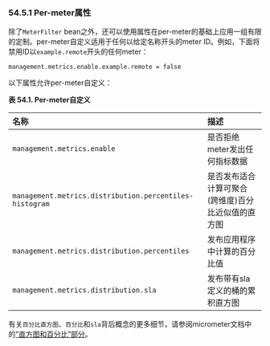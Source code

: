 ### 54.5.1 Per-meter属性

除了`MeterFilter` bean之外，还可以使用属性在per-meter的基础上应用一组有限的定制。per-meter自定义适用于任何以给定名称开头的meter ID。例如，下面将禁用ID以`example.remote`开头的任何meter：
```properties
management.metrics.enable.example.remote = false
```

以下属性允许per-meter自定义：

**表 54.1. Per-meter自定义**

|名称|描述|
|:----|:----|
|`management.metrics.enable`|是否拒绝meter发出任何指标数据|
|`management.metrics.distribution.percentiles-histogram`|是否发布适合计算可聚合(跨维度)百分比近似值的直方图|
|`management.metrics.distribution.percentiles`|发布应用程序中计算的百分比值|
|`management.metrics.distribution.sla`|发布带有sla定义的桶的累积直方图|

有关`百分比直方图`、`百分比`和`sla`背后概念的更多细节，请参阅micrometer文档中的[“直方图和百分比”部分](https://micrometer.io/docs/concepts#_histograms_and_percentiles)。
